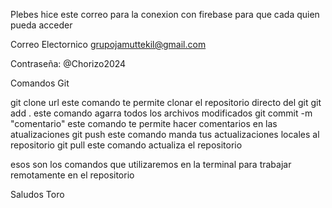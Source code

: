 Plebes hice este correo para la conexion con firebase para que cada quien pueda acceder 

Correo Electornico 
grupojamuttekil@gmail.com

Contraseña: 
@Chorizo2024

Comandos Git

 git clone url este comando te permite clonar el repositorio directo del git
git add .  este comando agarra todos los archivos modificados 
git commit -m "comentario"  este comando te permite hacer comentarios en las atualizaciones
git push   este comando manda tus actualizaciones locales al repositorio 
git pull  este comando actualiza el repositorio  

esos son los comandos que utilizaremos en la terminal para trabajar remotamente en el repositorio

Saludos Toro

